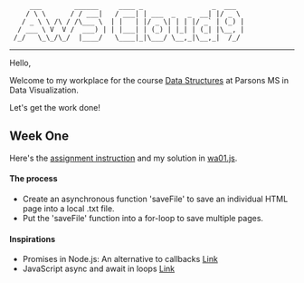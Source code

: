          ___        ______     ____ _                 _  ___  
        / \ \      / / ___|   / ___| | ___  _   _  __| |/ _ \ 
       / _ \ \ /\ / /\___ \  | |   | |/ _ \| | | |/ _` | (_) |
      / ___ \ V  V /  ___) | | |___| | (_) | |_| | (_| |\__, |
     /_/   \_\_/\_/  |____/   \____|_|\___/ \__,_|\__,_|  /_/ 
----------------------------------------------------------------- 

Hello,

Welcome to my workplace for the course [Data Structures](https://github.com/visualizedata/data-structures.com) at Parsons MS in Data Visualization.

Let's get the work done! 

## Week One

Here's the [assignment instruction](https://github.com/visualizedata/data-structures/blob/master/weekly_assignment_01.md) and my solution in [wa01.js](https://github.com/JessieJessJe/data-structures/blob/master/wa01.js).

#### The process
* Create an asynchronous function 'saveFile' to save an individual HTML page into a local .txt file.  
* Put the 'saveFile' function into a for-loop to save multiple pages.

#### Inspirations
* Promises in Node.js: An alternative to callbacks [Link](https://developer.ibm.com/technologies/node-js/articles/promises-in-nodejs-an-alternative-to-callbacks/)
* JavaScript async and await in loops [Link](https://zellwk.com/blog/async-await-in-loops/)



